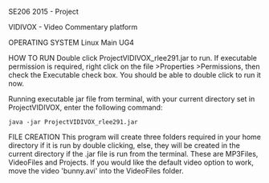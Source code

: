 SE206 2015 - Project

VIDIVOX - Video Commentary platform

OPERATING SYSTEM
Linux Main UG4

HOW TO RUN
Double click ProjectVIDIVOX_rlee291.jar to run.
If executable permission is required, right click on the file >Properties >Permissions, then check the Executable check box. You should be able to double click to run it now.

Running executable jar file from terminal, with your current directory set in ProjectVIDIVOX, enter the following command:

	java -jar ProjectVIDIVOX_rlee291.jar



FILE CREATION
This program will create three folders required in your home directory if it is run by double clicking, else, they will be created in the current directory if the .jar file is run from the terminal. These are MP3Files, VideoFiles and Projects.
If you would like the default video option to work, move the video 'bunny.avi' into the VideoFiles folder.
